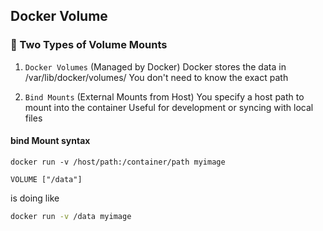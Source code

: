 ## Docker Volume
### 🧱 Two Types of Volume Mounts
1. `Docker Volumes` (Managed by Docker)
    Docker stores the data in /var/lib/docker/volumes/
    You don't need to know the exact path

2. `Bind Mounts` (External Mounts from Host)
You specify a host path to mount into the container
Useful for development or syncing with local files

#### bind Mount syntax
```shell
docker run -v /host/path:/container/path myimage
```
```
VOLUME ["/data"]
``` 
is doing like 
```bash
docker run -v /data myimage

```